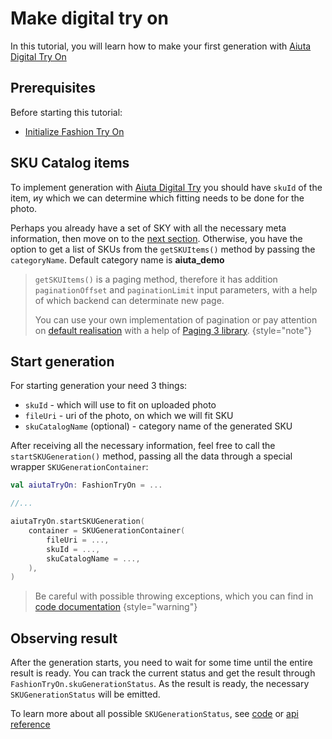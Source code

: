 # Make digital try on

In this tutorial, you will learn how to make your first generation with [Aiuta Digital Try On](https://developer.aiuta.com/products/digital-try-on)


## Prerequisites

Before starting this tutorial:
- [Initialize Fashion Try On](Getting-started-with-Fashion-Try-On.md)


## SKU Catalog items

To implement generation with [Aiuta Digital Try](https://developer.aiuta.com/products/digital-try-on) you
should have `skuId` of the item, иy which we can determine which fitting needs to be done for the photo.

Perhaps you already have a set of SKY with all the necessary meta information, then
move on to the [next section](Make-digital-try-on.md#start-generation). Otherwise, you have the option to get a list of SKUs
from the `getSKUItems()` method by passing the `categoryName`. Default category name is **aiuta_demo**

> `getSKUItems()` is a paging method, therefore it has addition `paginationOffset` and
> `paginationLimit` input parameters, with a help of which backend can determinate new page.
>
> You can use your own implementation of pagination or pay attention on [default realisation](Paging.md)
> with a help of [Paging 3 library](https://developer.android.com/topic/libraries/architecture/paging/v3-overview).
{style="note"}


## Start generation

For starting generation your need 3 things:
- `skuId` - which will use to fit on uploaded photo
- `fileUri` - uri of the photo, on which we will fit SKU
- `skuCatalogName` (optional) - category name of the generated SKU

After receiving all the necessary information, feel free to call the `startSKUGeneration()` method,
passing all the data through a special wrapper `SKUGenerationContainer`:
```kotlin
val aiutaTryOn: FashionTryOn = ...

//...

aiutaTryOn.startSKUGeneration(
    container = SKUGenerationContainer(
        fileUri = ...,
        skuId = ...,
        skuCatalogName = ...,
    ),
)
```

> Be careful with possible throwing exceptions, which you can find
> in [code documentation](https://github.com/aiuta-com/android-sdk/blob/4df9d1fa9b8800b81938196f39661c202c399aa3/aiuta-tryon-core/src/main/kotlin/com/aiuta/fashionsdk/tryon/core/AiutaTryOn.kt#L62)
{style="warning"}


## Observing result

After the generation starts, you need to wait for some time until the entire result is ready.
You can track the current status and get the result through `FashionTryOn.skuGenerationStatus`.
As the result is ready, the necessary `SKUGenerationStatus` will be emitted.

To learn more about all possible `SKUGenerationStatus`, see [code](https://github.com/aiuta-com/android-sdk/blob/main/aiuta-tryon-core/src/main/kotlin/com/aiuta/fashionsdk/tryon/core/domain/models/SKUGenerationStatus.kt)
or [api reference](https://aiuta-com.github.io/android-sdk-docs-api/aiuta-tryon-core/com.aiuta.fashionsdk.tryon.core.domain.models/-s-k-u-generation-status/index.html)
